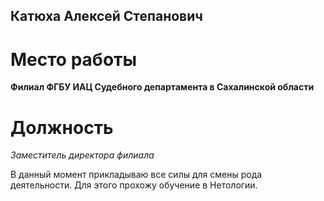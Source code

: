 ## Катюха Алексей Степанович

# Место работы

**Филиал ФГБУ ИАЦ Судебного департамента в Сахалинской области**

# Должность

_Заместитель директора филиала_

В данный момент прикладываю все силы для смены рода деятельности. Для этого прохожу обучение в Нетологии.
